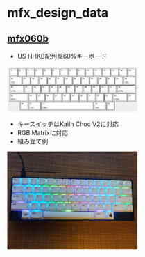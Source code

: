 # mfx_design_data

## [mfx060b](./mfx060b/README.md)

- US HHKB配列風60%キーボード
<img src="./mfx060b/hardware/mfx060b-layout.png" width="300">

- キースイッチはKailh Choc V2に対応
- RGB Matrixに対応
- 組み立て例
<img src="./mfx060b/image/build_sample.jpg" width="300">
